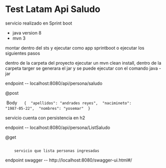 # Test Latam Api Saludo

 servicio realizado en Sprint boot


* java version 8
* mvn 3

montar dentro del sts y ejecutar como app sprintboot o ejecutar los siguientes pasos

dentro de la carpeta del proyecto ejecutar un mvn clean install, dentro de la carpeta targer se generara el jar y se puede ejecutar con el comando java -jar



endpoint -- localhost:8080/api/persona/saludo

@post



​	 Body
​	 <code>
​			{
​			  "apellidos": "andrades reyes",
​			  "nacimineto": "1987-05-22",
​			  "nombres": "yosemar"
​			}
​	</code>
​	

servicio cuenta con persistencia en h2 

endpoint -- localhost:8080/api/persona/ListSaludo

@get





<code>
	servicio que lista personas ingresadas
</code>

endpoint  swagger -- http://localhost:8080/swagger-ui.html#/
